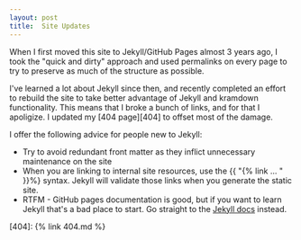 ```yaml
---
layout: post
title:  Site Updates
---
```


When I first moved this site to Jekyll/GitHub Pages almost 3 years ago, I took the "quick and dirty" approach and used permalinks on every page to try to preserve as much of the structure as possible.

I've learned a lot about Jekyll since then, and recently completed an effort to rebuild the site to take better advantage of Jekyll and kramdown functionality. This means that I broke a bunch of links, and for that I apoligize. I updated my [404 page][404] to offset most of the damage.
<!--break-->

I offer the following advice for people new to Jekyll:
* Try to avoid redundant front matter as they inflict unnecessary maintenance on the site
* When you are linking to internal site resources, use the {{ "{% link ... " }}%} syntax. Jekyll will validate those links when you generate the static site.
* RTFM - GitHub pages documentation is good, but if you want to learn Jekyll that's a bad place to start. Go straight to the [Jekyll docs][jekyll-docs] instead.

[jekyll-docs]: https://jekyllrb.com/docs/
[404]: {% link 404.md %}

